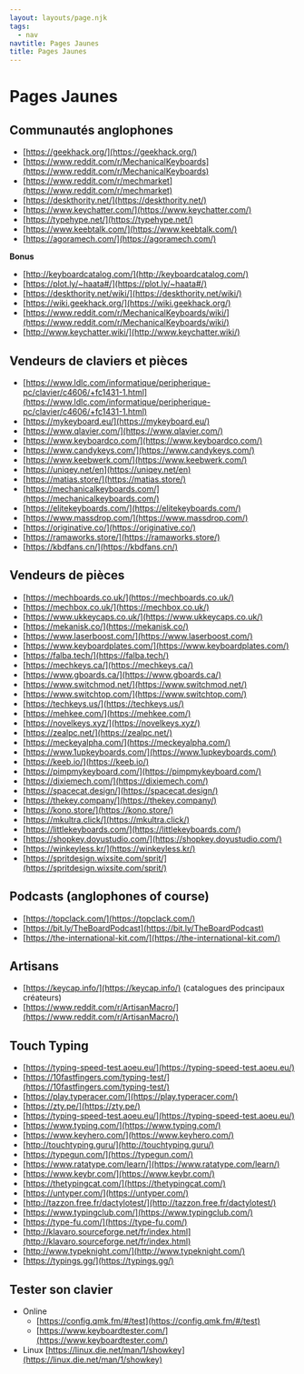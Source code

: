 ```yaml
---
layout: layouts/page.njk
tags:
  - nav
navtitle: Pages Jaunes
title: Pages Jaunes
---
```


<link rel="stylesheet" href="https://cdnjs.cloudflare.com/ajax/libs/flag-icon-css/3.3.0/css/flag-icon.min.css" />

# Pages Jaunes

## Communautés anglophones

- [https://geekhack.org/](https://geekhack.org/)
- [https://www.reddit.com/r/MechanicalKeyboards](https://www.reddit.com/r/MechanicalKeyboards)
- [https://www.reddit.com/r/mechmarket](https://www.reddit.com/r/mechmarket)
- [https://deskthority.net/](https://deskthority.net/)
- [https://www.keychatter.com/](https://www.keychatter.com/)
- [https://typehype.net/](https://typehype.net/)
- [https://www.keebtalk.com/](https://www.keebtalk.com/)
- [https://agoramech.com/](https://agoramech.com/)

**Bonus**

- [http://keyboardcatalog.com/](http://keyboardcatalog.com/)
- [https://plot.ly/~haata#/](https://plot.ly/~haata#/)
- [https://deskthority.net/wiki/](https://deskthority.net/wiki/)
- [https://wiki.geekhack.org/](https://wiki.geekhack.org/)
- [https://www.reddit.com/r/MechanicalKeyboards/wiki/](https://www.reddit.com/r/MechanicalKeyboards/wiki/)
- [http://www.keychatter.wiki/](http://www.keychatter.wiki/)

## Vendeurs de claviers et pièces

- <span class="flag-icon flag-icon-fr"></span> [https://www.ldlc.com/informatique/peripherique-pc/clavier/c4606/+fc1431-1.html](https://www.ldlc.com/informatique/peripherique-pc/clavier/c4606/+fc1431-1.html)
- <span class="flag-icon flag-icon-be"></span> [https://mykeyboard.eu/](https://mykeyboard.eu/)
- <span class="flag-icon flag-icon-be"></span> [https://www.qlavier.com/](https://www.qlavier.com/)
- <span class="flag-icon flag-icon-gb"></span> [https://www.keyboardco.com/](https://www.keyboardco.com/)
- <span class="flag-icon flag-icon-de"></span> [https://www.candykeys.com/](https://www.candykeys.com/)
- <span class="flag-icon flag-icon-de"></span> [https://www.keebwerk.com/](https://www.keebwerk.com/)
- <span class="flag-icon flag-icon-de"></span> [https://uniqey.net/en](https://uniqey.net/en)
- <span class="flag-icon flag-icon-ca"></span> [https://matias.store/](https://matias.store/)
- <span class="flag-icon flag-icon-us"></span> [https://mechanicalkeyboards.com/](https://mechanicalkeyboards.com/)
- <span class="flag-icon flag-icon-us"></span> [https://elitekeyboards.com/](https://elitekeyboards.com/)
- <span class="flag-icon flag-icon-us"></span> [https://www.massdrop.com/](https://www.massdrop.com/)
- <span class="flag-icon flag-icon-us"></span> [https://originative.co/](https://originative.co/)
- <span class="flag-icon flag-icon-au"></span> [https://ramaworks.store/](https://ramaworks.store/)
- <span class="flag-icon flag-icon-cn"></span> [https://kbdfans.cn/](https://kbdfans.cn/)

## Vendeurs de pièces

- <span class="flag-icon flag-icon-gb"></span> [https://mechboards.co.uk/](https://mechboards.co.uk/)
- <span class="flag-icon flag-icon-gb"></span> [https://mechbox.co.uk/](https://mechbox.co.uk/)
- <span class="flag-icon flag-icon-gb"></span> [https://www.ukkeycaps.co.uk/](https://www.ukkeycaps.co.uk/)
- <span class="flag-icon flag-icon-no"></span> [https://mekanisk.co/](https://mekanisk.co/)
- <span class="flag-icon flag-icon-es"></span> [https://www.laserboost.com/](https://www.laserboost.com/)
- <span class="flag-icon flag-icon-es"></span> [https://www.keyboardplates.com/](https://www.keyboardplates.com/)
- <span class="flag-icon flag-icon-hu"></span> [https://falba.tech/](https://falba.tech/)
- <span class="flag-icon flag-icon-ca"></span> [https://mechkeys.ca/](https://mechkeys.ca/)
- <span class="flag-icon flag-icon-ca"></span> [https://www.gboards.ca/](https://www.gboards.ca/)
- <span class="flag-icon flag-icon-us"></span> [https://www.switchmod.net/](https://www.switchmod.net/)
- <span class="flag-icon flag-icon-us"></span> [https://www.switchtop.com/](https://www.switchtop.com/)
- <span class="flag-icon flag-icon-us"></span> [https://techkeys.us/](https://techkeys.us/)
- <span class="flag-icon flag-icon-us"></span> [https://mehkee.com/](https://mehkee.com/)
- <span class="flag-icon flag-icon-us"></span> [https://novelkeys.xyz/](https://novelkeys.xyz/)
- <span class="flag-icon flag-icon-us"></span> [https://zealpc.net/](https://zealpc.net/)
- <span class="flag-icon flag-icon-us"></span> [https://meckeyalpha.com/](https://meckeyalpha.com/)
- <span class="flag-icon flag-icon-us"></span> [https://www.1upkeyboards.com/](https://www.1upkeyboards.com/)
- <span class="flag-icon flag-icon-us"></span> [https://keeb.io/](https://keeb.io/)
- <span class="flag-icon flag-icon-us"></span> [https://pimpmykeyboard.com/](https://pimpmykeyboard.com/)
- <span class="flag-icon flag-icon-us"></span> [https://dixiemech.com/](https://dixiemech.com/)
- <span class="flag-icon flag-icon-us"></span> [https://spacecat.design/](https://spacecat.design/)
- <span class="flag-icon flag-icon-us"></span> [https://thekey.company/](https://thekey.company/)
- <span class="flag-icon flag-icon-us"></span> [https://kono.store/](https://kono.store/)
- <span class="flag-icon flag-icon-us"></span> [https://mkultra.click/](https://mkultra.click/)
- <span class="flag-icon flag-icon-us"></span> [https://littlekeyboards.com/](https://littlekeyboards.com/)
- <span class="flag-icon flag-icon-tw"></span> [https://shopkey.doyustudio.com/](https://shopkey.doyustudio.com/)
- <span class="flag-icon flag-icon-kr"></span> [https://winkeyless.kr/](https://winkeyless.kr/)
- <span class="flag-icon flag-icon-kr"></span> [https://spritdesign.wixsite.com/sprit/](https://spritdesign.wixsite.com/sprit/)

## Podcasts (anglophones of course)

- [https://topclack.com/](https://topclack.com/)
- [https://bit.ly/TheBoardPodcast](https://bit.ly/TheBoardPodcast)
- [https://the-international-kit.com/](https://the-international-kit.com/)

## Artisans

- [https://keycap.info/](https://keycap.info/) (catalogues des principaux créateurs)
- [https://www.reddit.com/r/ArtisanMacro/](https://www.reddit.com/r/ArtisanMacro/)

## Touch Typing

- [https://typing-speed-test.aoeu.eu/](https://typing-speed-test.aoeu.eu/)
- [https://10fastfingers.com/typing-test/](https://10fastfingers.com/typing-test/)
- [https://play.typeracer.com/](https://play.typeracer.com/)
- [https://zty.pe/](https://zty.pe/)
- [https://typing-speed-test.aoeu.eu/](https://typing-speed-test.aoeu.eu/)
- [https://www.typing.com/](https://www.typing.com/)
- [https://www.keyhero.com/](https://www.keyhero.com/)
- [http://touchtyping.guru/](http://touchtyping.guru/)
- [https://typegun.com/](https://typegun.com/)
- [https://www.ratatype.com/learn/](https://www.ratatype.com/learn/)
- [https://www.keybr.com/](https://www.keybr.com/)
- [https://thetypingcat.com/](https://thetypingcat.com/)
- [https://untyper.com/](https://untyper.com/)
- [http://tazzon.free.fr/dactylotest/](http://tazzon.free.fr/dactylotest/)
- [https://www.typingclub.com/](https://www.typingclub.com/)
- [https://type-fu.com/](https://type-fu.com/)
- [http://klavaro.sourceforge.net/fr/index.html](http://klavaro.sourceforge.net/fr/index.html)
- [http://www.typeknight.com/](http://www.typeknight.com/)
- [https://typings.gg/](https://typings.gg/)

## Tester son clavier

- Online
  - [https://config.qmk.fm/#/test](https://config.qmk.fm/#/test)
  - [https://www.keyboardtester.com/](https://www.keyboardtester.com/)
- Linux [https://linux.die.net/man/1/showkey](https://linux.die.net/man/1/showkey)
